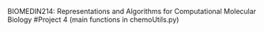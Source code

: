 BIOMEDIN214: Representations and Algorithms for Computational Molecular Biology
#Project 4
(main functions in chemoUtils.py)

